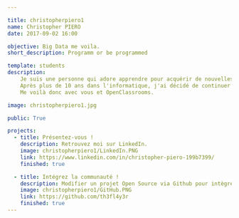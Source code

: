 ```yaml
---

title: christopherpiero1
name: Christopher PIERO
date: 2017-09-02 16:00

objective: Big Data me voila.
short_description: Programm or be programmed

template: students
description:
    Je suis une personne qui adore apprendre pour acquérir de nouvelles compétences.
    Après plus de 10 ans dans l'informatique, j'ai décidé de continuer dans ce sens. 
    Me voilà donc avec vous et OpenClassrooms.

image: christopherpiero1.jpg

public: True

projects:
  - title: Présentez-vous !
    description: Retrouvez moi sur LinkedIn.
    image: christopherpiero1/LinkedIn.PNG
    link: https://www.linkedin.com/in/christopher-piero-199b7399/
    finished: true

  - title: Intégrez la communauté !
    description: Modifier un projet Open Source via Github pour intègrer la communauté OpenClassrooms. 
    image: christopherpiero1/GitHub.PNG
    link: https://github.com/th3fl4y3r
    finished: true
---    
```

